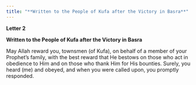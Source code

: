 ```yaml
---
title: "**Written to the People of Kufa after the Victory in Basra**" 
---
```

**Letter 2**

**Written to the People of Kufa after the Victory in Basra**

May Allah reward you, townsmen \(of Kufa\), on behalf of a member of your Prophet’s family, with the best reward that He bestows on those who act in obedience to Him and on those who thank Him for His bounties\. Surely, you heard \(me\) and obeyed, and when you were called upon, you promptly responded\.

